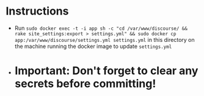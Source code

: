 # Instructions
* Run ```sudo docker exec -t -i app sh -c "cd /var/www/discourse/ && rake site_settings:export > settings.yml" && sudo docker cp app:/var/www/discourse/settings.yml settings.yml``` in this directory on the machine running the docker image to update ```settings.yml```

* # **Important:** Don't forget to clear any secrets before committing!
